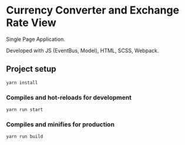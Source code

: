 # Currency Converter and Exchange Rate View

Single Page Application.

Developed with JS (EventBus, Model), HTML, SCSS, Webpack.

## Project setup
```
yarn install
```

### Compiles and hot-reloads for development
```
yarn run start
```

### Compiles and minifies for production
```
yarn run build
```
